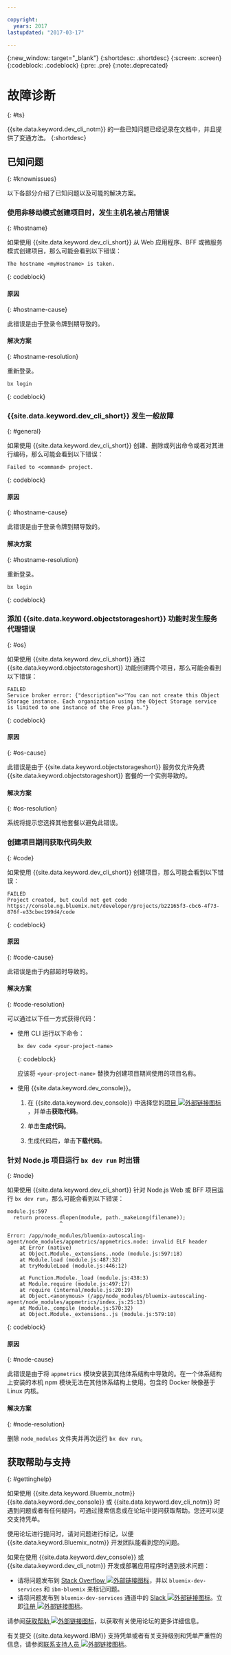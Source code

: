 ```yaml
---

copyright:
  years: 2017
lastupdated: "2017-03-17"

---
```


{:new_window: target="_blank"}
{:shortdesc: .shortdesc}
{:screen: .screen}
{:codeblock: .codeblock}
{:pre: .pre}
{:note:.deprecated}

# 故障诊断
{: #ts}

{{site.data.keyword.dev_cli_notm}} 的一些已知问题已经记录在文档中，并且提供了变通方法。
{:shortdesc}

<!-- Add a headings and paragraphs about troubleshooting for your service, or a list of known issues and workarounds. -->

## 已知问题
{: #knownissues}

以下各部分介绍了已知问题以及可能的解决方案。


### 使用非移动模式创建项目时，发生主机名被占用错误
{: #hostname}

如果使用 {{site.data.keyword.dev_cli_short}} 从 Web 应用程序、BFF 或微服务模式创建项目，那么可能会看到以下错误：

```
The hostname <myHostname> is taken.
```
{: codeblock}


#### 原因
{: #hostname-cause}
   
此错误是由于登录令牌到期导致的。


#### 解决方案
{: #hostname-resolution}

重新登录。

```
bx login
```
{: codeblock}


### {{site.data.keyword.dev_cli_short}} 发生一般故障
{: #general}

如果使用 {{site.data.keyword.dev_cli_short}} 创建、删除或列出命令或者对其进行编码，那么可能会看到以下错误：

```
Failed to <command> project.
```
{: codeblock}


#### 原因
{: #hostname-cause}
   
此错误是由于登录令牌到期导致的。


#### 解决方案
{: #hostname-resolution}

重新登录。

```
bx login
```
{: codeblock}


### 添加 {{site.data.keyword.objectstorageshort}} 功能时发生服务代理错误
{: #os}

如果使用 {{site.data.keyword.dev_cli_short}} 通过 {{site.data.keyword.objectstorageshort}} 功能创建两个项目，那么可能会看到以下错误：

```
FAILED
Service broker error: {"description"=>"You can not create this Object Storage instance. Each organization using the Object Storage service is limited to one instance of the Free plan."}
```
{: codeblock}


#### 原因
{: #os-cause}
   
此错误是由于 {{site.data.keyword.objectstorageshort}} 服务仅允许免费 {{site.data.keyword.objectstorageshort}} 套餐的一个实例导致的。


#### 解决方案
{: #os-resolution}

系统将提示您选择其他套餐以避免此错误。


### 创建项目期间获取代码失败
{: #code}

如果使用 {{site.data.keyword.dev_cli_short}} 创建项目，那么可能会看到以下错误：
	
```
FAILED                            
Project created, but could not get code
https://console.ng.bluemix.net/developer/projects/b22165f3-cbc6-4f73-876f-e33cbec199d4/code
```
{: codeblock}
	

#### 原因
{: #code-cause}

此错误是由于内部超时导致的。
	

#### 解决方案
{: #code-resolution}

可以通过以下任一方式获得代码：

* 使用 CLI 运行以下命令：

	```
	bx dev code <your-project-name>
	```
	{: codeblock}
	
	应该将 `<your-project-name>` 替换为创建项目期间使用的项目名称。

* 使用 {{site.data.keyword.dev_console}}。

	1. 在 {{site.data.keyword.dev_console}} 中选择您的[项目 ![外部链接图标](../icons/launch-glyph.svg "外部链接图标")](https://console.{DomainName}/developer/projects)，并单击**获取代码**。

	2. 单击**生成代码**。

	3. 生成代码后，单击**下载代码**。


### 针对 Node.js 项目运行 `bx dev run` 时出错
{: #node}

如果使用 {{site.data.keyword.dev_cli_short}} 针对 Node.js Web 或 BFF 项目运行 `bx dev run`，那么可能会看到以下错误：

```
module.js:597
  return process.dlopen(module, path._makeLong(filename));
                 ^

Error: /app/node_modules/bluemix-autoscaling-agent/node_modules/appmetrics/appmetrics.node: invalid ELF header
    at Error (native)
    at Object.Module._extensions..node (module.js:597:18)
    at Module.load (module.js:487:32)
    at tryModuleLoad (module.js:446:12)

    at Function.Module._load (module.js:438:3)
    at Module.require (module.js:497:17)
    at require (internal/module.js:20:19)
    at Object.<anonymous> (/app/node_modules/bluemix-autoscaling-agent/node_modules/appmetrics/index.js:25:13)
    at Module._compile (module.js:570:32)
    at Object.Module._extensions..js (module.js:579:10)
```
{: codeblock}


#### 原因
{: #node-cause}
   
此错误是由于将 `appmetrics` 模块安装到其他体系结构中导致的。在一个体系结构上安装的本机 npm 模块无法在其他体系结构上使用。包含的 Docker 映像基于 Linux 内核。


#### 解决方案
{: #node-resolution}

删除 `node_modules` 文件夹并再次运行 `bx dev run`。


<!--
## Troubleshooting techniques
{: #tstechniques}
-->

<!-- Add a heading and content for how to get help and support. Use this template for beta and GA services:  -->


## 获取帮助与支持
{: #gettinghelp}

如果使用 {{site.data.keyword.Bluemix_notm}} {{site.data.keyword.dev_console}} 或 {{site.data.keyword.dev_cli_notm}} 时遇到问题或者有任何疑问，可通过搜索信息或在论坛中提问获取帮助。您还可以提交支持凭单。

使用论坛进行提问时，请对问题进行标记，以便 {{site.data.keyword.Bluemix_notm}} 开发团队能看到您的问题。

<!--Insert the appropriate Stack Overflow tag for your service for <service_keyword> in URL and text below:  -->

如果在使用 {{site.data.keyword.dev_console}} 或 {{site.data.keyword.dev_cli_notm}} 开发或部署应用程序时遇到技术问题：

* 请将问题发布到 [Stack Overflow ![外部链接图标](../icons/launch-glyph.svg "外部链接图标")](http://stackoverflow.com/search?q=bluemix-dev-services+ibm-bluemix)，并以 `bluemix-dev-services` 和 `ibm-bluemix` 来标记问题。
* 请将问题发布到 `bluemix-dev-services` 通道中的 [Slack ![外部链接图标](../icons/launch-glyph.svg "外部链接图标")](http://ibm-cloud-tech.slack.com/)。立即[注册 ![外部链接图标](../icons/launch-glyph.svg "外部链接图标")](http://ibm.biz/IBMCloudNativeSlack)。


<!--Insert the appropriate dW Answers tag for your service for <service_keyword> in URL below:  -->
<!--
* For questions about the service and getting started instructions, use the [IBM developerWorks dW Answers ![External link icon](../icons/launch-glyph.svg "External link icon")](https://developer.ibm.com/answers/topics/bluemix-dev-services/?smartspace=bluemix) forum. Include the  "bluemix-dev-services" and "bluemix" tags.
* -->

请参阅[获取帮助 ![外部链接图标](../icons/launch-glyph.svg "外部链接图标")](/docs/support/index.html#getting-help)，以获取有关使用论坛的更多详细信息。

有关提交 {{site.data.keyword.IBM}} 支持凭单或者有关支持级别和凭单严重性的信息，请参阅[联系支持人员 ![外部链接图标](../icons/launch-glyph.svg "外部链接图标")](/docs/support/index.html#contacting-support)。

<!--Add a heading and content for how to get help. (Support not available for experimental.) Use this template for experimental services:  -->

